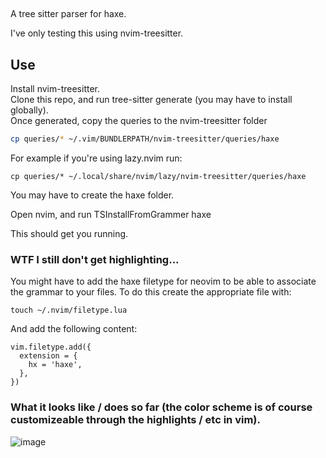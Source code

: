 ##
A tree sitter parser for haxe.

I've only testing this using nvim-treesitter.

## Use

Install nvim-treesitter.  
Clone this repo, and run tree-sitter generate (you may have to install globally).  
Once generated, copy the queries to the nvim-treesitter folder
```sh
cp queries/* ~/.vim/BUNDLERPATH/nvim-treesitter/queries/haxe
```

For example if you're using lazy.nvim run:
```
cp queries/* ~/.local/share/nvim/lazy/nvim-treesitter/queries/haxe
```

You may have to create the haxe folder.

Open nvim, and run TSInstallFromGrammer haxe

This should get you running.

### WTF I still don't get highlighting...
You might have to add the haxe filetype for neovim to be able to associate the grammar to your files.
To do this create the appropriate file with:
```
touch ~/.nvim/filetype.lua
```
And add the following content:
```
vim.filetype.add({
  extension = {
    hx = 'haxe',
  },
})
 ```
### What it looks like / does so far (the color scheme is of course customizeable through the highlights / etc in vim).
![image](https://user-images.githubusercontent.com/316782/117491153-72423080-af35-11eb-95ca-ebe9847ecd4b.png)
